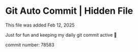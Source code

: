 # Git Auto Commit | Hidden File

This file was added Feb 12, 2025

Just for fun and keeping my daily git commit active 🤪

commit number: 78583
